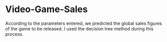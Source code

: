 # Video-Game-Sales
According to the parameters entered, we predicted the global sales figures of the game to be released. I used the decision tree method during this process.
